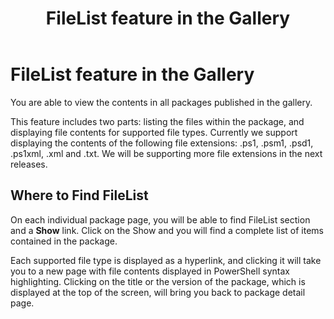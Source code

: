﻿---
ms.date:  06/12/2017
contributor:  JKeithB
keywords:  gallery,powershell,cmdlet,psgallery
title:  FileList feature in the Gallery
---
# FileList feature in the Gallery

You are able to view the contents in all packages published in the gallery.

This feature includes two parts: listing the files within the package, and displaying file contents for supported file types. Currently we support displaying the contents of the following file extensions: .ps1, .psm1, .psd1, .ps1xml, .xml and .txt. We will be supporting more file extensions in the next releases.

## Where to Find FileList

On each individual package page, you will be able to find FileList section and a **Show** link. Click on the Show and you will find a complete list of items contained in the package.

Each supported file type is displayed as a hyperlink, and clicking it will take you to a new page with file contents displayed in PowerShell syntax highlighting. Clicking on the title or the version of the package, which is displayed at the top of the screen, will bring you back to package detail page.
